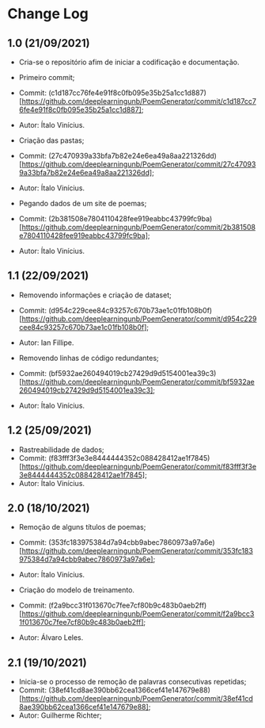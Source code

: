 # Change Log

## 1.0 (21/09/2021)

- Cria-se o repositório afim de iniciar a codificação e documentação.

- Primeiro commit;
- Commit: (c1d187cc76fe4e91f8c0fb095e35b25a1cc1d887)[https://github.com/deeplearningunb/PoemGenerator/commit/c1d187cc76fe4e91f8c0fb095e35b25a1cc1d887];
- Autor: Ítalo Vinícius. 

- Criação das pastas;
- Commit: (27c470939a33bfa7b82e24e6ea49a8aa221326dd)[https://github.com/deeplearningunb/PoemGenerator/commit/27c470939a33bfa7b82e24e6ea49a8aa221326dd];
- Autor: Ítalo Vinícius. 

- Pegando dados de um site de poemas;
- Commit: (2b381508e7804110428fee919eabbc43799fc9ba)[https://github.com/deeplearningunb/PoemGenerator/commit/2b381508e7804110428fee919eabbc43799fc9ba];
- Autor: Ítalo Vinícius. 

## 1.1 (22/09/2021)

- Removendo informações e criação de dataset;
- Commit: (d954c229cee84c93257c670b73ae1c01fb108b0f)[https://github.com/deeplearningunb/PoemGenerator/commit/d954c229cee84c93257c670b73ae1c01fb108b0f];
- Autor: Ian Fillipe. 

- Removendo linhas de código redundantes;
- Commit: (bf5932ae260494019cb27429d9d5154001ea39c3)[https://github.com/deeplearningunb/PoemGenerator/commit/bf5932ae260494019cb27429d9d5154001ea39c3];
- Autor: Ítalo Vinícius. 

## 1.2 (25/09/2021)

- Rastreabilidade de dados;
- Commit: (f83fff3f3e3e8444444352c088428412ae1f7845)[https://github.com/deeplearningunb/PoemGenerator/commit/f83fff3f3e3e8444444352c088428412ae1f7845];
- Autor: Ítalo Vinícius. 

## 2.0 (18/10/2021)

- Remoção de alguns títulos de poemas;
- Commit: (353fc183975384d7a94cbb9abec7860973a97a6e)[https://github.com/deeplearningunb/PoemGenerator/commit/353fc183975384d7a94cbb9abec7860973a97a6e];
- Autor: Ítalo Vinícius. 

- Criação do modelo de treinamento.
- Commit: (f2a9bcc31f013670c7fee7cf80b9c483b0aeb2ff)[https://github.com/deeplearningunb/PoemGenerator/commit/f2a9bcc31f013670c7fee7cf80b9c483b0aeb2ff];
- Autor: Álvaro Leles.

## 2.1 (19/10/2021)

- Inicia-se o processo de remoção de palavras consecutivas repetidas;
- Commit: (38ef41cd8ae390bb62cea1366cef41e147679e88)[https://github.com/deeplearningunb/PoemGenerator/commit/38ef41cd8ae390bb62cea1366cef41e147679e88];
- Autor: Guilherme Richter;